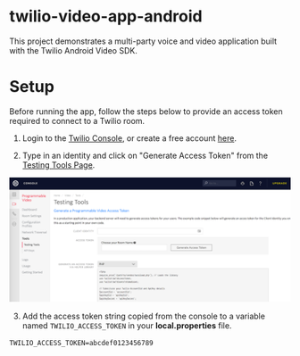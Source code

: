 # twilio-video-app-android
This project demonstrates a multi-party voice and video application built with the Twilio Android Video SDK.

# Setup
Before running the app, follow the steps below to provide an access token required to connect to a Twilio room.  

1. Login to the [Twilio Console](https://www.twilio.com/login), or create a free account [here](https://twilio.com/try-twilio).

2. Type in an identity and click on "Generate Access Token" from the [Testing Tools Page](https://www.twilio.com/console/video/runtime/testing-tools).
<img width="700px" src="images/community-variant/generate_access_token.png"/>

3. Add the access token string copied from the console to a variable named `TWILIO_ACCESS_TOKEN` 
in your **local.properties** file.

```
TWILIO_ACCESS_TOKEN=abcdef0123456789
```